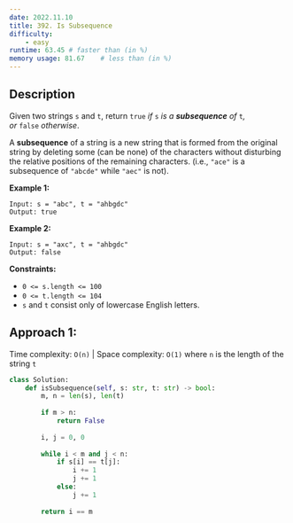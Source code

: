 ```yaml
---
date: 2022.11.10
title: 392. Is Subsequence
difficulty:
    - easy
runtime: 63.45 # faster than (in %)
memory usage: 81.67    # less than (in %)
---
```

## Description
Given two strings `s` and `t`, return `true` *if* `s` *is a **subsequence** of* `t`*, or* `false` *otherwise*.

A **subsequence** of a string is a new string that is formed from the original string by deleting some (can be none) of the characters without disturbing the relative positions of the remaining characters. (i.e., `"ace"` is a subsequence of `"abcde"` while `"aec"` is not).

**Example 1:**

```
Input: s = "abc", t = "ahbgdc"
Output: true

```

**Example 2:**

```
Input: s = "axc", t = "ahbgdc"
Output: false

```

**Constraints:**

- `0 <= s.length <= 100`
- `0 <= t.length <= 104`
- `s` and `t` consist only of lowercase English letters.

## Approach 1:
Time complexity: `O(n)`    |    Space complexity: `O(1)`
where `n` is the length of the string `t`

``` python
class Solution:
    def isSubsequence(self, s: str, t: str) -> bool:
        m, n = len(s), len(t)
        
        if m > n:
            return False
        
        i, j = 0, 0
        
        while i < m and j < n:
            if s[i] == t[j]:
                i += 1
                j += 1
            else:
                j += 1
        
        return i == m
```